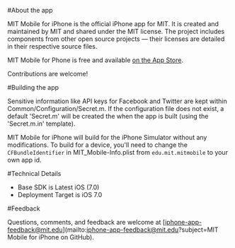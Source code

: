 #About the app

MIT Mobile for iPhone is the official iPhone app for MIT. It is created and maintained by MIT and shared under the MIT license. The project includes components from other open source projects — their licenses are detailed in their respective source files.

MIT Mobile for Phone is free and available [on the App Store](http://itunes.apple.com/us/app/mit-mobile/id353590319).

Contributions are welcome!

#Building the app

Sensitive information like API keys for Facebook and Twitter are kept within Common/Configuration/Secret.m. If the configuration file does not exist, a default 'Secret.m' will be created the when the app is built (using the 'Secret.m.in' template).

MIT Mobile for iPhone will build for the iPhone Simulator without any modifications. To build for a device, you'll need to change the `CFBundleIdentifier` in MIT_Mobile-Info.plist from `edu.mit.mitmobile` to your own app id.

#Technical Details

- Base SDK is Latest iOS (7.0)
- Deployment Target is iOS 7.0

#Feedback

Questions, comments, and feedback are welcome at [iphone-app-feedback@mit.edu](mailto:iphone-app-feedback@mit.edu?subject=MIT Mobile for iPhone on GitHub).
